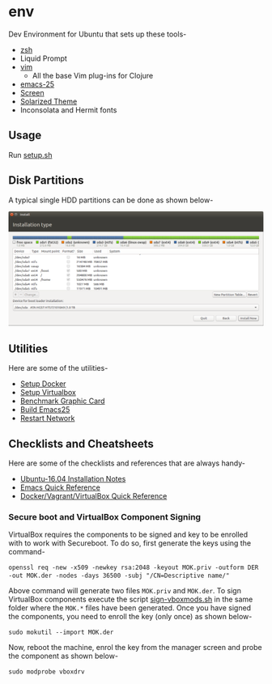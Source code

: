 # env
Dev Environment for Ubuntu that sets up these tools-

* [zsh](https://github.com/robbyrussell/oh-my-zsh)
* Liquid Prompt
* [vim](http://www.vim.org/)
  - All the base Vim plug-ins for Clojure
* [emacs-25](https://www.gnu.org/software/emacs/)
* [Screen](https://www.gnu.org/software/screen/)
* [Solarized Theme](https://github.com/Anthony25/gnome-terminal-colors-solarized)
* Inconsolata and Hermit fonts

## Usage
Run [setup.sh](https://github.com/anujsrc/env/blob/master/setup.sh)

## Disk Partitions
A typical single HDD partitions can be done as shown below-

![Disk Partitions](https://github.com/anujsrc/env/blob/master/references/disk-partitions.png "Disk Partitions")

## Utilities
Here are some of the utilities-

* [Setup Docker](https://github.com/anujsrc/env/blob/master/setup-docker.sh)
* [Setup Virtualbox](https://github.com/anujsrc/env/blob/master/setup-virtualbox.sh)
* [Benchmark Graphic Card](https://github.com/anujsrc/env/blob/master/setup-graphics.sh)
* [Build Emacs25](https://github.com/anujsrc/env/blob/master/setup-emacs.sh)
* [Restart Network](https://github.com/anujsrc/env/blob/master/restart-network.sh)

## Checklists and Cheatsheets
Here are some of the checklists and references that are always handy-

* [Ubuntu-16.04 Installation Notes](https://github.com/anujsrc/env/blob/master/checklists/config.txt)
* [Emacs Quick Reference](https://github.com/anujsrc/env/blob/master/references/emacsup.txt)
* [Docker/Vagrant/VirtualBox Quick Reference](https://github.com/anujsrc/env/blob/master/checklists/container.txt)

### Secure boot and VirtualBox Component Signing
VirtualBox requires the components to be signed and key to be enrolled with to
work with Secureboot. To do so, first generate the keys using the command-

```
openssl req -new -x509 -newkey rsa:2048 -keyout MOK.priv -outform DER -out MOK.der -nodes -days 36500 -subj "/CN=Descriptive name/"
```
Above command will generate two files ``MOK.priv`` and ``MOK.der``. To sign
VirtualBox components execute the script
[sign-vboxmods.sh](https://github.com/anujsrc/env/blob/master/sign-vboxmods.sh)
in the same folder where the ``MOK.*`` files have been generated. Once you have
signed the components, you need to enroll the key (only once) as shown below-

```
sudo mokutil --import MOK.der
```
Now, reboot the machine, enrol the key from the manager screen and probe the
component as shown below-

```
sudo modprobe vboxdrv
```
